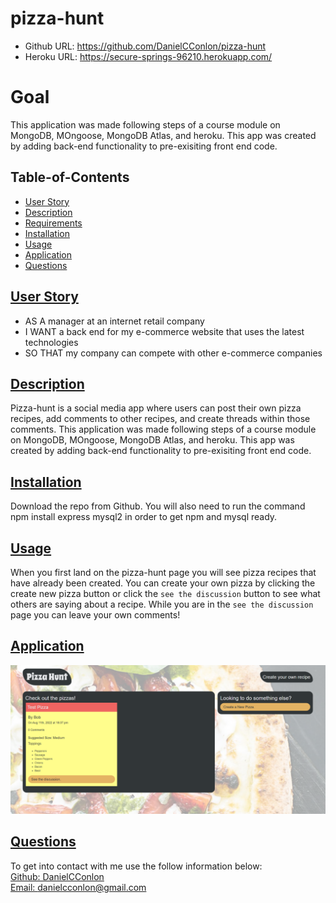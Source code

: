 # pizza-hunt

- Github URL: https://github.com/DanielCConlon/pizza-hunt
- Heroku URL: https://secure-springs-96210.herokuapp.com/

# Goal

This application was made following steps of a course module on MongoDB, MOngoose, MongoDB Atlas, and heroku. This app was created by adding back-end functionality to pre-exisiting front end code.

## Table-of-Contents

- [User Story](#userstory)
- [Description](#description)
- [Requirements](#Requirements)
- [Installation](#installation)
- [Usage](#usage)
- [Application](#application)
- [Questions](#questions)

## [User Story](#table-of-contents)

- AS A manager at an internet retail company
- I WANT a back end for my e-commerce website that uses the latest technologies
- SO THAT my company can compete with other e-commerce companies

## [Description](#table-of-contents)

Pizza-hunt is a social media app where users can post their own pizza recipes, add comments to other recipes, and create threads within those comments. This application was made
following steps of a course module on MongoDB, MOngoose, MongoDB Atlas, and heroku. This app was created by adding back-end functionality to pre-exisiting front end code.

## [Installation](#table-of-contents)

Download the repo from Github. You will also need to run the command npm install express mysql2 in order to get npm and mysql ready.

## [Usage](#table-of-contents)

When you first land on the pizza-hunt page you will see pizza recipes that have already been created. You can create your own pizza by clicking the create new pizza button or click the `see the discussion` button to see what others are saying about a recipe. While you are in the `see the discussion` page you can leave your own comments!

## [Application](#table-of-contents)

![Website image](./public/assets/images/Capture.PNG)

## [Questions](#table-of-contents)

To get into contact with me use the follow information below:
<br />
[Github: DanielCConlon](https://github.com/DanielCConlon)
<br />
[Email: danielcconlon@gmail.com](danielcconlon@gmail.com)
